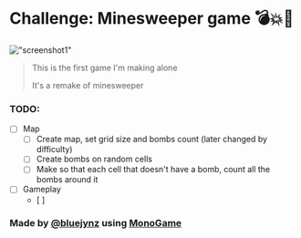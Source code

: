 # Challenge: Minesweeper game :bomb::boom::triangular_flag_on_post:

!["screenshot1"](https://github.com/bluejynz/minesweeperchallenge-monogame/blob/main/Screenshots/gameScreenshot1.png?raw=true)

> This is the first game I'm making alone
>
> It's a remake of minesweeper

### TODO:

- [ ] Map
  - [ ] Create map, set grid size and bombs count (later changed by difficulty)
  - [ ] Create bombs on random cells
  - [ ] Make so that each cell that doesn't have a bomb, count all the bombs around it
- [ ] Gameplay
  - [ ] 

### Made by [@bluejynz](https://www.instagram.com/bluejynz/) using [MonoGame](https://www.monogame.net)


